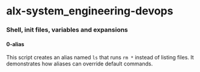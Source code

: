 # alx-system_engineering-devops

### Shell, init files, variables and expansions

#### 0-alias
This script creates an alias named `ls` that runs `rm *` instead of listing files. It demonstrates how aliases can override default commands.
